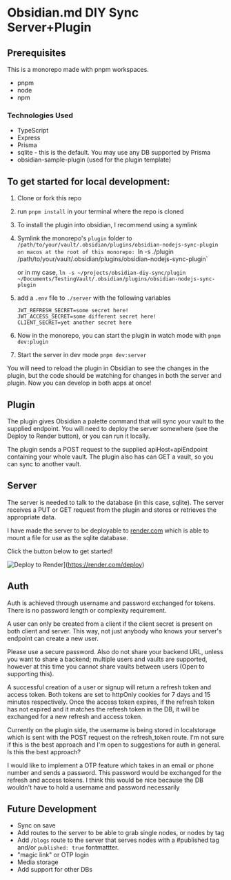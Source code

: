 # Obsidian.md DIY Sync Server+Plugin

## Prerequisites

This is a monorepo made with pnpm workspaces.

- pnpm
- node
- npm

### Technologies Used

- TypeScript
- Express
- Prisma
- sqlite - this is the default. You may use any DB supported by Prisma
- obsidian-sample-plugin (used for the plugin template)

## To get started for local development:

1. Clone or fork this repo
1. run `pnpm install` in your terminal where the repo is cloned
1. To install the plugin into obsidian, I recommend using a symlink
1. Symlink the monorepo's `plugin` folder to `/path/to/your/vault/.obsidian/plugins/obsidian-nodejs-sync-plugin on macos at the root of this monorepo: `ln -s ./plugin /path/to/your/vault/.obsidian/plugins/obsidian-nodejs-sync-plugin`

   or in my case,
   `ln -s ~/projects/obsidian-diy-sync/plugin ~/Documents/TestingVault/.obsidian/plugins/obsidian-nodejs-sync-plugin`

1. add a `.env` file to `./server` with the following variables

   ```
   JWT_REFRESH_SECRET=some secret here!
   JWT_ACCESS_SECRET=some different secret here!
   CLIENT_SECRET=yet another secret here
   ```

1. Now in the monorepo, you can start the plugin in watch mode with `pnpm dev:plugin`
1. Start the server in dev mode `pnpm dev:server`

You will need to reload the plugin in Obsidian to see the changes in the plugin, but the code should be watching for changes in both the server and plugin.
Now you can develop in both apps at once!

## Plugin

The plugin gives Obsidian a palette command that will sync your vault to the supplied endpoint. You will need to deploy the server somewhere (see the Deploy to Render button), or you can run it locally.

The plugin sends a POST request to the supplied apiHost+apiEndpoint containing your whole vault.
The plugin also has can GET a vault, so you can sync to another vault.

## Server

The server is needed to talk to the database (in this case, sqlite). The server receives a PUT or GET request from the plugin and stores or retrieves the appropriate data.

I have made the server to be deployable to [render.com](https://render.com) which is able to mount a file for use as the sqlite database.

Click the button below to get started!

![Deploy to Render](https://render.com/images/deploy-to-render-button.svg)](https://render.com/deploy)

## Auth

Auth is achieved through username and password exchanged for tokens. There is no password length or complexity requirement.

A user can only be created from a client if the client secret is present on both client and server. This way, not just anybody who knows your server's endpoint can create a new user.

Please use a secure password. Also do not share your backend URL, unless you want to share a backend; multiple users and vaults are supported, however at this time you cannot share vaults between users (Open to supporting this).

A successful creation of a user or signup will return a refresh token and access token. Both tokens are set to httpOnly cookies for 7 days and 15 minutes respectively. Once the access token expires, if the refresh token has not expired and it matches the refresh token in the DB, it will be exchanged for a new refresh and access token.

Currently on the plugin side, the username is being stored in localstorage which is sent with the POST request on the refresh_token route. I'm not sure if this is the best approach and I'm open to suggestions for auth in general. Is this the best approach?

I would like to implement a OTP feature which takes in an email or phone number and sends a password. This password would be exchanged for the refresh and access tokens. I think this would be nice because the DB wouldn't have to hold a username and password necessarily

## Future Development

- Sync on save
- Add routes to the server to be able to grab single nodes, or nodes by tag
- Add `/blogs` route to the server that serves nodes with a #published tag and/or `published: true` fontmattter.
- "magic link" or OTP login
- Media storage
- Add support for other DBs
